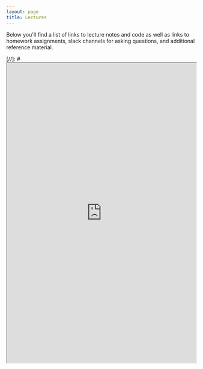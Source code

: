 ```yaml
---
layout: page
title: Lectures
---
```


Below you'll find a list of links to lecture notes and code as well as links to homework
assignments, slack channels for asking questions, and additional reference material. 

[//]: # <iframe src="https://docs.google.com/spreadsheets/d/e/2PACX-1vSrNt7viwxbg-gE62rdPQ9dW1OcvJ_aDTuJ0l9dfQ-Qv802Yxfqdzbu73zDPveG7mUiAqFnLp7-GyMr/pubhtml?gid=0&single=true" width="100%" height="800"></iframe>
